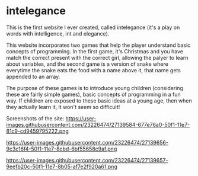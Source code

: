 # intelegance



This is the first website I ever created, called intelegance (it's a play on words with intelligence, int and elegance). 

This website incorporates two games that help the player understand basic concepts of programming. In the first game, it's Christmas and you have match the correct present with the correct girl, allowing the palyer to learn about variables, and the second game is a version of snake where everytime the snake eats the food with a name above it, that name gets appended to an array. 

The purpose of these games is to introduce young children (considering these are fairly simple games), basic concepts of programming in a fun way. If children are exposed to these basic ideas at a young age, then when they actually learn it, it won't seem so difficult! 


Screenshots of the site:
https://user-images.githubusercontent.com/23226474/27139584-677e76a0-50f1-11e7-81c9-cd9459795222.png

https://user-images.githubusercontent.com/23226474/27139656-9c3c16f4-50f1-11e7-8cbd-6bf55658c9af.png

https://user-images.githubusercontent.com/23226474/27139657-9eefb20c-50f1-11e7-8b05-af7e2f920a61.png
